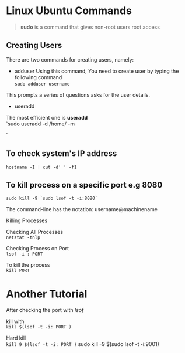 # Linux Ubuntu Commands

> **sudo** is a command that gives non-root users root access 
## Creating Users 

There are two commands for creating users, namely:  
* adduser 
Using this command, You need to create user by typing the following command  
`sudo adduser username`  

This prompts a series of questions asks for the user details.


* useradd 

The most efficient one is **useradd**  
`sudo useradd -d /home/<username> -m <username>

`

## To check system's IP address  
`hostname -I | cut -d' ' -f1`    

## To kill process on a specific port e.g 8080    
```
sudo kill -9 `sudo lsof -t -i:8080`
```



















































































































































































































































































































The command-line has the notation:
username@machinename

Killing Processes

Checking All Processes  
`netstat -tnlp`

Checking Process on Port  
`lsof -i : PORT` 

To kill the process  
`kill PORT`


# Another Tutorial

After checking the port with *lsof*  

kill with  
`kill $(lsof -t -i: PORT )`

Hard kill  
`kill 9 $(lsof -t -i: PORT )`
sudo kill -9 $(sudo lsof -t -i:9001)